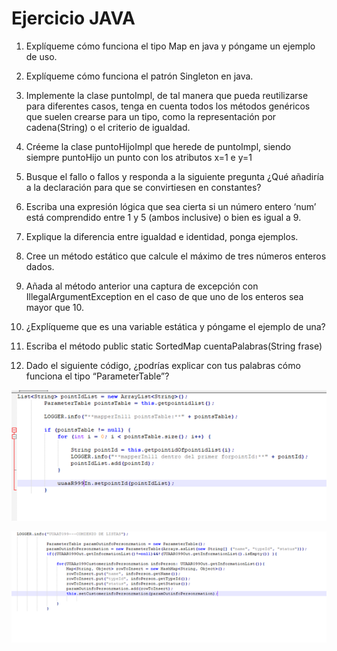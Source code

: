 # Ejercicio JAVA

1. Explíqueme cómo funciona el tipo Map en java y póngame un ejemplo de uso.

2. Explíqueme cómo funciona el patrón Singleton en java.

3. Implemente la clase puntoImpl, de tal manera que pueda reutilizarse para diferentes casos, tenga en cuenta todos los métodos genéricos que suelen crearse para un tipo, como la representación por cadena(String) o el criterio de igualdad.

4. Créeme la clase puntoHijoImpl que herede de puntoImpl, siendo siempre puntoHijo un punto con los atributos x=1 e y=1

5. Busque el fallo o fallos y responda a la siguiente pregunta ¿Qué añadiría a la declaración para que se convirtiesen en constantes?

6. Escriba una expresión lógica que sea cierta si un número entero ‘num’ está comprendido entre 1 y 5 (ambos inclusive) o bien es igual a 9.

7. Explique la diferencia entre igualdad e identidad, ponga ejemplos.

8. Cree un método estático que calcule el máximo de tres números enteros dados.

9. Añada al método anterior una captura de excepción con IllegalArgumentException en el caso de que uno de los enteros sea mayor que 10.

10. ¿Explíqueme que es una variable estática y póngame el ejemplo de una?

11. Escriba el método public static SortedMap cuentaPalabras(String frase)

12. Dado el siguiente código, ¿podrías explicar con tus palabras cómo funciona el tipo “ParameterTable”?

![](../java/img/1.png)

![](../java/img/2.png)
